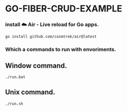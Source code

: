 # **GO-FIBER-CRUD-EXAMPLE**

### install ☁️ Air - Live reload for Go apps.
```bash
go install github.com/cosmtrek/air@latest
```

### Which a commands to run with envoriments.

## Window command.
```shell
./run.bat
```

## Unix command.
```shell
./run.sh
```
